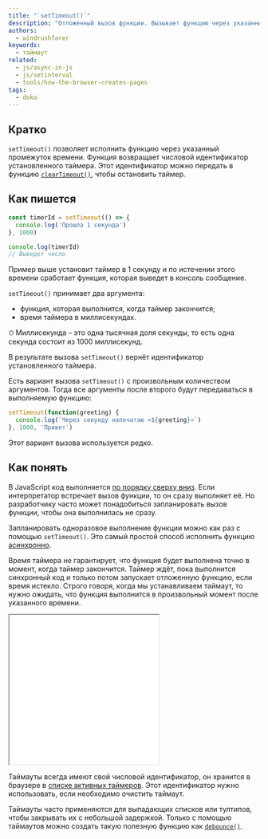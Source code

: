 ```yaml
---
title: "`setTimeout()`"
description: "Отложенный вызов функции. Вызывает функцию через указанный промежуток времени."
authors:
  - windrushfarer
keywords:
  - таймаут
related:
  - js/async-in-js
  - js/setinterval
  - tools/how-the-browser-creates-pages
tags:
  - doka
---
```


## Кратко

`setTimeout()` позволяет исполнить функцию через указанный промежуток времени. Функция возвращает числовой идентификатор установленного таймера. Этот идентификатор можно передать в функцию [`clearTimeout()`](/js/cleartimeout/), чтобы остановить таймер.

## Как пишется

```js
const timerId = setTimeout(() => {
  console.log('Прошла 1 секунда')
}, 1000)

console.log(timerId)
// Выведет число
```

Пример выше установит таймер в 1 секунду и по истечении этого времени сработает функция, которая выведет в консоль сообщение.

`setTimeout()` принимает два аргумента:
- функция, которая выполнится, когда таймер закончится;
- время таймера в миллисекундах.

<aside>

⏱ Миллисекунда – это одна тысячная доля секунды, то есть одна секунда состоит из 1000 миллисекунд.

</aside>

В результате вызова `setTimeout()` вернёт идентификатор установленного таймера.

Есть вариант вызова `setTimeout()` с произвольным количеством аргументов. Тогда все аргументы после второго будут передаваться в выполняемую функцию:

```js
setTimeout(function(greeting) {
  console.log(`Через секунду напечатаю «${greeting}»`)
}, 1000, 'Привет')
```

Этот вариант вызова используется редко.


## Как понять

В JavaScript код выполняется [по порядку сверху вниз](/js/execution-order/). Если интерпретатор встречает вызов функции, то он сразу выполняет её. Но разработчику часто может понадобиться запланировать вызов функции, чтобы она выполнилась не сразу.

Запланировать одноразовое выполнение функции можно как раз с помощью `setTimeout()`. Это самый простой способ исполнить функцию [асинхронно](/js/async-in-js/).

Время таймера не гарантирует, что функция будет выполнена точно в момент, когда таймер закончится. Таймер ждёт, пока выполнится синхронный код и только потом запускает отложенную функцию, если время истекло. Строго говоря, когда мы устанавливаем таймаут, то нужно ожидать, что функция выполнится в произвольный момент после указанного времени.

<iframe title="Неточное выполнение отложенной функции через setTimeout" src="demos/index.html" height="300"></iframe>

Таймауты всегда имеют свой числовой идентификатор, он хранится в браузере в [списке активных таймеров](https://html.spec.whatwg.org/multipage/timers-and-user-prompts.html#list-of-active-timers). Этот идентификатор нужно использовать, если необходимо очистить таймаут.

Таймауты часто применяются для выпадающих списков или тултипов, чтобы закрывать их с небольшой задержкой. Только с помощью таймаутов можно создать такую полезную функцию как [`debounce()`](/js/debounce/).
